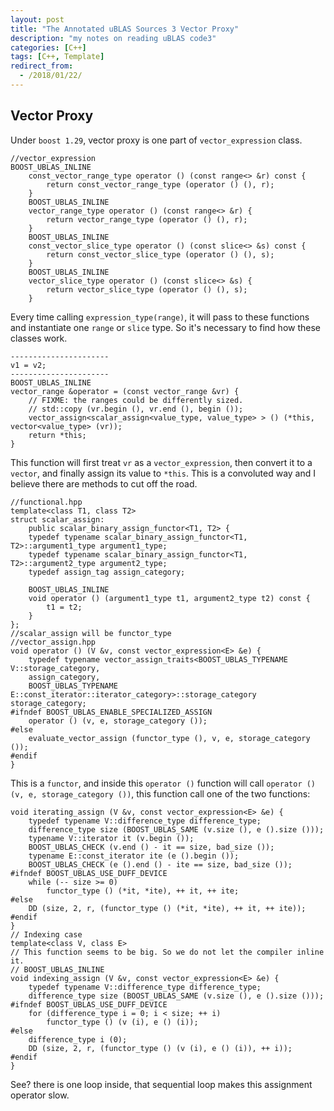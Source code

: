 ```yaml
---
layout: post
title: "The Annotated uBLAS Sources 3 Vector Proxy"
description: "my notes on reading uBLAS code3"
categories: [C++]
tags: [C++, Template]
redirect_from:
  - /2018/01/22/
---
```

## Vector Proxy 
Under `boost 1.29`, vector proxy is one part of `vector_expression` class. 
```
//vector_expression
BOOST_UBLAS_INLINE
    const_vector_range_type operator () (const range<> &r) const {
        return const_vector_range_type (operator () (), r);
    }
    BOOST_UBLAS_INLINE
    vector_range_type operator () (const range<> &r) {
        return vector_range_type (operator () (), r);
    }
    BOOST_UBLAS_INLINE
    const_vector_slice_type operator () (const slice<> &s) const {
        return const_vector_slice_type (operator () (), s);
    }
    BOOST_UBLAS_INLINE
    vector_slice_type operator () (const slice<> &s) {
        return vector_slice_type (operator () (), s);
    }
```
Every time calling `expression_type(range)`, it will pass to these functions and instantiate one `range` or `slice` type. So it's necessary to find how these classes work. 
```
----------------------
v1 = v2;
----------------------
BOOST_UBLAS_INLINE
vector_range &operator = (const vector_range &vr) {
    // FIXME: the ranges could be differently sized.
    // std::copy (vr.begin (), vr.end (), begin ());
    vector_assign<scalar_assign<value_type, value_type> > () (*this, vector<value_type> (vr));
    return *this;
}
```
This function will first treat `vr` as a `vector_expression`, then convert it to a `vector`, and finally assign its value to `*this`. This is a convoluted way and I believe there are methods to cut off the road. 
```
//functional.hpp
template<class T1, class T2>
struct scalar_assign:
    public scalar_binary_assign_functor<T1, T2> {
    typedef typename scalar_binary_assign_functor<T1, T2>::argument1_type argument1_type;
    typedef typename scalar_binary_assign_functor<T1, T2>::argument2_type argument2_type;
    typedef assign_tag assign_category;

    BOOST_UBLAS_INLINE
    void operator () (argument1_type t1, argument2_type t2) const {
        t1 = t2;
    }
};
//scalar_assign will be functor_type
//vector_assign.hpp
void operator () (V &v, const vector_expression<E> &e) {
    typedef typename vector_assign_traits<BOOST_UBLAS_TYPENAME V::storage_category,
    assign_category,
    BOOST_UBLAS_TYPENAME E::const_iterator::iterator_category>::storage_category storage_category;
#ifndef BOOST_UBLAS_ENABLE_SPECIALIZED_ASSIGN
    operator () (v, e, storage_category ());
#else
    evaluate_vector_assign (functor_type (), v, e, storage_category ());
#endif
}
```
This is a `functor`, and inside this `operator ()` function will call `operator () (v, e, storage_category ())`, this function call one of the two functions:
```
void iterating_assign (V &v, const vector_expression<E> &e) {
    typedef typename V::difference_type difference_type;
    difference_type size (BOOST_UBLAS_SAME (v.size (), e ().size ()));
    typename V::iterator it (v.begin ());
    BOOST_UBLAS_CHECK (v.end () - it == size, bad_size ());
    typename E::const_iterator ite (e ().begin ());
    BOOST_UBLAS_CHECK (e ().end () - ite == size, bad_size ());
#ifndef BOOST_UBLAS_USE_DUFF_DEVICE
    while (-- size >= 0)
        functor_type () (*it, *ite), ++ it, ++ ite;
#else
    DD (size, 2, r, (functor_type () (*it, *ite), ++ it, ++ ite));
#endif
}
// Indexing case
template<class V, class E>
// This function seems to be big. So we do not let the compiler inline it.
// BOOST_UBLAS_INLINE
void indexing_assign (V &v, const vector_expression<E> &e) {
    typedef typename V::difference_type difference_type;
    difference_type size (BOOST_UBLAS_SAME (v.size (), e ().size ()));
#ifndef BOOST_UBLAS_USE_DUFF_DEVICE
    for (difference_type i = 0; i < size; ++ i)
        functor_type () (v (i), e () (i));
#else
    difference_type i (0);
    DD (size, 2, r, (functor_type () (v (i), e () (i)), ++ i));
#endif
}
```
See? there is one loop inside, that sequential loop makes this assignment operator slow. 